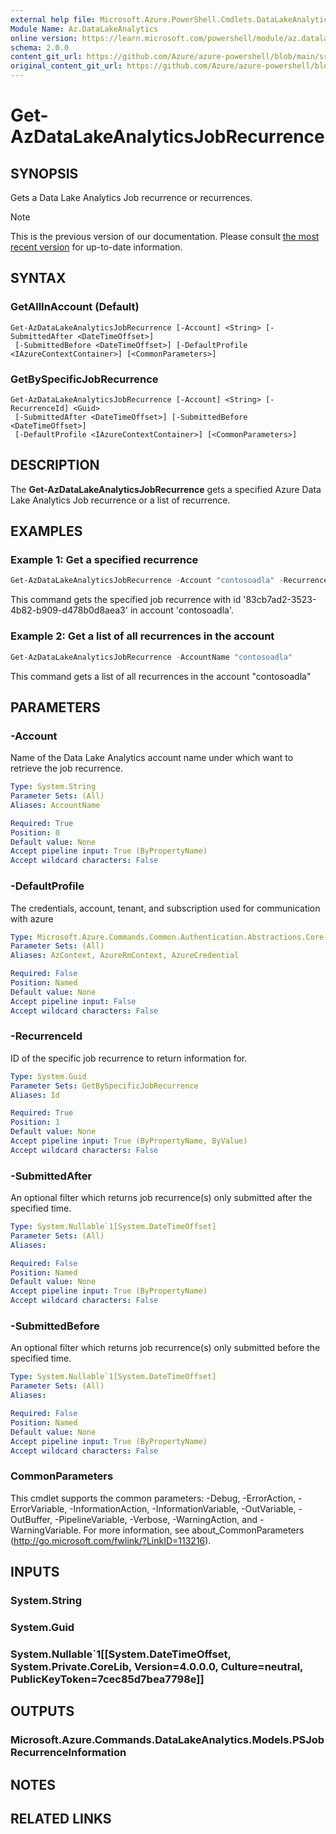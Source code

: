 ```yaml
---
external help file: Microsoft.Azure.PowerShell.Cmdlets.DataLakeAnalytics.dll-Help.xml
Module Name: Az.DataLakeAnalytics
online version: https://learn.microsoft.com/powershell/module/az.datalakeanalytics/get-azdatalakeanalyticsjobrecurrence
schema: 2.0.0
content_git_url: https://github.com/Azure/azure-powershell/blob/main/src/DataLakeAnalytics/DataLakeAnalytics/help/Get-AzDataLakeAnalyticsJobRecurrence.md
original_content_git_url: https://github.com/Azure/azure-powershell/blob/main/src/DataLakeAnalytics/DataLakeAnalytics/help/Get-AzDataLakeAnalyticsJobRecurrence.md
---
```


# Get-AzDataLakeAnalyticsJobRecurrence

## SYNOPSIS
Gets a Data Lake Analytics Job recurrence or recurrences.

> [!NOTE]
>This is the previous version of our documentation. Please consult [the most recent version](/powershell/module/az.datalakeanalytics/get-azdatalakeanalyticsjobrecurrence) for up-to-date information.

## SYNTAX

### GetAllInAccount (Default)
```
Get-AzDataLakeAnalyticsJobRecurrence [-Account] <String> [-SubmittedAfter <DateTimeOffset>]
 [-SubmittedBefore <DateTimeOffset>] [-DefaultProfile <IAzureContextContainer>] [<CommonParameters>]
```

### GetBySpecificJobRecurrence
```
Get-AzDataLakeAnalyticsJobRecurrence [-Account] <String> [-RecurrenceId] <Guid>
 [-SubmittedAfter <DateTimeOffset>] [-SubmittedBefore <DateTimeOffset>]
 [-DefaultProfile <IAzureContextContainer>] [<CommonParameters>]
```

## DESCRIPTION
The **Get-AzDataLakeAnalyticsJobRecurrence** gets a specified Azure Data Lake Analytics Job recurrence or a list of recurrence.

## EXAMPLES

### Example 1: Get a specified recurrence
```powershell
Get-AzDataLakeAnalyticsJobRecurrence -Account "contosoadla" -RecurrenceId 83cb7ad2-3523-4b82-b909-d478b0d8aea3
```

This command gets the specified job recurrence with id '83cb7ad2-3523-4b82-b909-d478b0d8aea3' in account 'contosoadla'.

### Example 2: Get a list of all recurrences in the account
```powershell
Get-AzDataLakeAnalyticsJobRecurrence -AccountName "contosoadla"
```

This command gets a list of all recurrences in the account "contosoadla"

## PARAMETERS

### -Account
Name of the Data Lake Analytics account name under which want to retrieve the job recurrence.

```yaml
Type: System.String
Parameter Sets: (All)
Aliases: AccountName

Required: True
Position: 0
Default value: None
Accept pipeline input: True (ByPropertyName)
Accept wildcard characters: False
```

### -DefaultProfile
The credentials, account, tenant, and subscription used for communication with azure

```yaml
Type: Microsoft.Azure.Commands.Common.Authentication.Abstractions.Core.IAzureContextContainer
Parameter Sets: (All)
Aliases: AzContext, AzureRmContext, AzureCredential

Required: False
Position: Named
Default value: None
Accept pipeline input: False
Accept wildcard characters: False
```

### -RecurrenceId
ID of the specific job recurrence to return information for.

```yaml
Type: System.Guid
Parameter Sets: GetBySpecificJobRecurrence
Aliases: Id

Required: True
Position: 1
Default value: None
Accept pipeline input: True (ByPropertyName, ByValue)
Accept wildcard characters: False
```

### -SubmittedAfter
An optional filter which returns job recurrence(s) only submitted after the specified time.

```yaml
Type: System.Nullable`1[System.DateTimeOffset]
Parameter Sets: (All)
Aliases:

Required: False
Position: Named
Default value: None
Accept pipeline input: True (ByPropertyName)
Accept wildcard characters: False
```

### -SubmittedBefore
An optional filter which returns job recurrence(s) only submitted before the specified time.

```yaml
Type: System.Nullable`1[System.DateTimeOffset]
Parameter Sets: (All)
Aliases:

Required: False
Position: Named
Default value: None
Accept pipeline input: True (ByPropertyName)
Accept wildcard characters: False
```

### CommonParameters
This cmdlet supports the common parameters: -Debug, -ErrorAction, -ErrorVariable, -InformationAction, -InformationVariable, -OutVariable, -OutBuffer, -PipelineVariable, -Verbose, -WarningAction, and -WarningVariable. For more information, see about_CommonParameters (http://go.microsoft.com/fwlink/?LinkID=113216).

## INPUTS

### System.String

### System.Guid

### System.Nullable`1[[System.DateTimeOffset, System.Private.CoreLib, Version=4.0.0.0, Culture=neutral, PublicKeyToken=7cec85d7bea7798e]]

## OUTPUTS

### Microsoft.Azure.Commands.DataLakeAnalytics.Models.PSJobRecurrenceInformation

## NOTES

## RELATED LINKS
